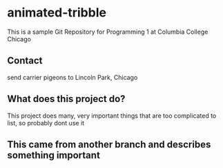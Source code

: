 # animated-tribble
This is a sample Git Repository for Programming 1 at Columbia College Chicago

## Contact
send carrier pigeons to Lincoln Park, Chicago

## What does this project do?
This project does many, very important things that are too complicated to list, so probably dont use it

## This came from another branch and describes something important

